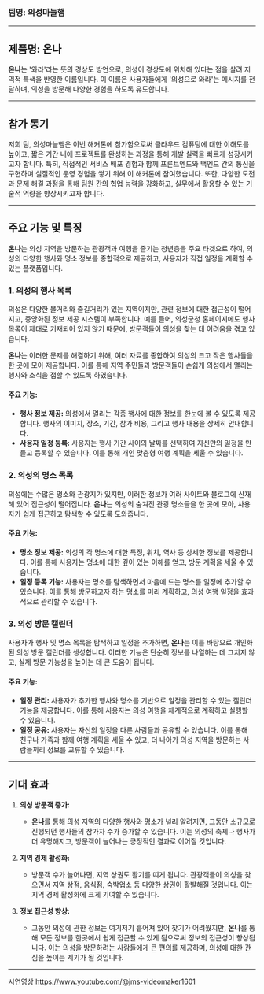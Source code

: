 ### 팀명: 의성마늘햄

---

## 제품명: 온나

**온나**는 '와라'라는 뜻의 경상도 방언으로, 의성이 경상도에 위치해 있다는 점을 살려 지역적 특색을 반영한 이름입니다. 이 이름은 사용자들에게 '의성으로 와라'는 메시지를 전달하며, 의성을 방문해 다양한 경험을 하도록 유도합니다.

---

## 참가 동기

저희 팀, 의성마늘햄은 이번 해커톤에 참가함으로써 클라우드 컴퓨팅에 대한 이해도를 높이고, 짧은 기간 내에 프로젝트를 완성하는 과정을 통해 개발 실력을 빠르게 성장시키고자 합니다. 특히, 직접적인 서비스 배포 경험과 함께 프론트엔드와 백엔드 간의 통신을 구현하며 실질적인 운영 경험을 쌓기 위해 이 해커톤에 참여했습니다. 또한, 다양한 도전과 문제 해결 과정을 통해 팀원 간의 협업 능력을 강화하고, 실무에서 활용할 수 있는 기술적 역량을 향상시키고자 합니다.

---

## 주요 기능 및 특징

**온나**는 의성 지역을 방문하는 관광객과 여행을 즐기는 청년층을 주요 타겟으로 하여, 의성의 다양한 행사와 명소 정보를 종합적으로 제공하고, 사용자가 직접 일정을 계획할 수 있는 플랫폼입니다.

### 1. 의성의 행사 목록

의성은 다양한 볼거리와 즐길거리가 있는 지역이지만, 관련 정보에 대한 접근성이 떨어지고, 중앙화된 정보 제공 시스템이 부족합니다. 예를 들어, 의성군청 홈페이지에도 행사 목록이 제대로 기재되어 있지 않기 때문에, 방문객들이 의성을 찾는 데 어려움을 겪고 있습니다.

**온나**는 이러한 문제를 해결하기 위해, 여러 자료를 종합하여 의성의 크고 작은 행사들을 한 곳에 모아 제공합니다. 이를 통해 지역 주민들과 방문객들이 손쉽게 의성에서 열리는 행사와 소식을 접할 수 있도록 하였습니다.

#### 주요 기능:

- **행사 정보 제공:** 의성에서 열리는 각종 행사에 대한 정보를 한눈에 볼 수 있도록 제공합니다. 행사의 이미지, 장소, 기간, 참가 비용, 그리고 행사 내용을 상세히 안내합니다.
- **사용자 일정 등록:** 사용자는 행사 기간 사이의 날짜를 선택하여 자신만의 일정을 만들고 등록할 수 있습니다. 이를 통해 개인 맞춤형 여행 계획을 세울 수 있습니다.

### 2. 의성의 명소 목록

의성에는 수많은 명소와 관광지가 있지만, 이러한 정보가 여러 사이트와 블로그에 산재해 있어 접근성이 떨어집니다. **온나**는 의성의 숨겨진 관광 명소들을 한 곳에 모아, 사용자가 쉽게 접근하고 탐색할 수 있도록 도와줍니다.

#### 주요 기능:

- **명소 정보 제공:** 의성의 각 명소에 대한 특징, 위치, 역사 등 상세한 정보를 제공합니다. 이를 통해 사용자는 명소에 대한 깊이 있는 이해를 얻고, 방문 계획을 세울 수 있습니다.
- **일정 등록 기능:** 사용자는 명소를 탐색하면서 마음에 드는 명소를 일정에 추가할 수 있습니다. 이를 통해 방문하고자 하는 명소를 미리 계획하고, 의성 여행 일정을 효과적으로 관리할 수 있습니다.

### 3. 의성 방문 캘린더

사용자가 행사 및 명소 목록을 탐색하고 일정을 추가하면, **온나**는 이를 바탕으로 개인화된 의성 방문 캘린더를 생성합니다. 이러한 기능은 단순히 정보를 나열하는 데 그치지 않고, 실제 방문 가능성을 높이는 데 큰 도움이 됩니다.

#### 주요 기능:

- **일정 관리:** 사용자가 추가한 행사와 명소를 기반으로 일정을 관리할 수 있는 캘린더 기능을 제공합니다. 이를 통해 사용자는 의성 여행을 체계적으로 계획하고 실행할 수 있습니다.
- **일정 공유:** 사용자는 자신의 일정을 다른 사람들과 공유할 수 있습니다. 이를 통해 친구나 가족과 함께 여행 계획을 세울 수 있고, 더 나아가 의성 지역을 방문하는 사람들끼리 정보를 교류할 수 있습니다.

---

## 기대 효과

1. **의성 방문객 증가:**
   - **온나**를 통해 의성 지역의 다양한 행사와 명소가 널리 알려지면, 그동안 소규모로 진행되던 행사들의 참가자 수가 증가할 수 있습니다. 이는 의성의 축제나 행사가 더 유명해지고, 방문객이 늘어나는 긍정적인 결과로 이어질 것입니다.
   
2. **지역 경제 활성화:**
   - 방문객 수가 늘어나면, 지역 상권도 활기를 띠게 됩니다. 관광객들이 의성을 찾으면서 지역 상점, 음식점, 숙박업소 등 다양한 상권이 활발해질 것입니다. 이는 지역 경제 활성화에 크게 기여할 수 있습니다.

3. **정보 접근성 향상:**
   - 그동안 의성에 관한 정보는 여기저기 흩어져 있어 찾기가 어려웠지만, **온나**를 통해 모든 정보를 한곳에서 쉽게 접근할 수 있게 됨으로써 정보의 접근성이 향상됩니다. 이는 의성을 방문하려는 사람들에게 큰 편의를 제공하며, 의성에 대한 관심을 높이는 계기가 될 것입니다.

---
시연영상
https://www.youtube.com/@jms-videomaker1601
